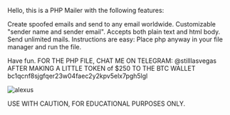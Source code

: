 Hello, this is a PHP Mailer with the following features:

Create spoofed emails and send to any email worldwide.
Customizable "sender name and sender email".
Accepts both plain text and html body.
Send unlimited mails.
Instructions are easy:
Place php anyway in your file manager and run the file.

Have fun.
FOR THE PHP FILE, CHAT ME ON TELEGRAM: @stilllasvegas
AFTER MAKING A LITTLE TOKEN of $250 TO THE BTC WALLET
bc1qcnf8sjgfqer23w04faec2y2kpv5elx7pgh5lgl

![alexus](https://github.com/stilllasvegas/alexusmailer/assets/137506606/15225c5e-318a-431e-a80b-8cf5a8e6ddd8)


USE WITH CAUTION, FOR EDUCATIONAL PURPOSES ONLY.
